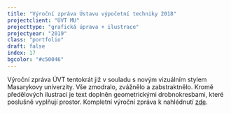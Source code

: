 ```yaml
---
title: "Výroční zpráva Ústavu výpočetní techniky 2018"
projectclient: "ÚVT MU"
projecttype: "grafická úprava + ilustrace"
projectyear: "2019"
class: "portfolio"
draft: false
index: 17
bgcolor: "#c50046"
---
```



Výroční zpráva ÚVT tentokrát již v souladu s novým vizuálním stylem Masarykovy univerzity. Vše zmodralo, zvážnělo a zabstraktnělo. Kromě předělových ilustrací je text doplněn geometrickými drobnokresbami, které poslušně vyplňují prostor. Kompletní výroční zpráva k nahlédnutí [zde](https://www.ics.muni.cz/media/3210958/uvt_vyrocni_zprava_2018.pdf).